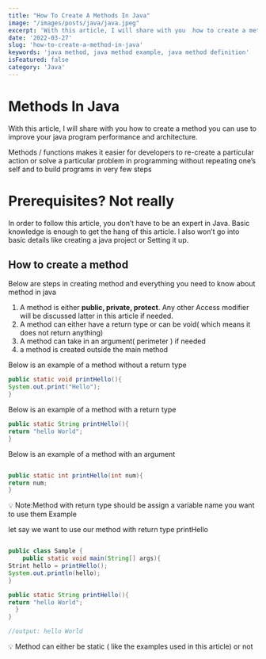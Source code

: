 ```yaml
---
title: "How To Create A Methods In Java"
image: "/images/posts/java/java.jpeg"
excerpt: 'With this article, I will share with you  how to create a method  you can use to improve your java program performance and architecture.' 
date: '2022-03-27'
slug: 'how-to-create-a-method-in-java'
keywords: 'java method, java method example, java method definition'
isFeatured: false
category: 'Java'
---
```




# Methods In Java

With this article, I will share with you  how to create a method  you can use to improve your java program performance and architecture.

   Methods /  functions  makes it easier for developers  to re-create a particular action or solve a particular problem in programming without repeating one’s self  and  to build programs in very few steps

# **Prerequisites? Not really**

In order to follow this article, you don’t have to be an expert in Java.  Basic knowledge is enough to get the hang of this article. I also won’t go into basic details like creating a  java project   or Setting it up.

## How to create a method

Below are steps in creating method and everything you need to know about method in java

1. A method is either **public, private, protect**. Any other Access modifier will be discussed latter in this article if needed. 
2. A method can either  have a return type or can be void( which means it does not  return anything)
3. A method can take in an argument( perimeter ) if needed
4. a method is created outside the main method

Below is an example of a method without a return type

```java
public static void printHello(){
System.out.print("Hello");
}
```

Below is an example of a method with a return type

```java
public static String printHello(){
return "hello World";
}
```

Below is an example of a method with an argument

```java

public static int printHello(int num){
return num;
}
```

<aside>
💡 Note:Method with return type should be assign a variable name you want to use them Example

</aside>

let say we want to use our method with return type printHello

```java

public class Sample {
    public static void main(String[] args){
Strint hello = printHello();
System.out.println(hello);
}

public static String printHello(){
return "hello World";
  }
}
```

```java
//output: hello World
```

<aside>
💡 Method can either be static ( like the examples used in this article) or not

</aside>